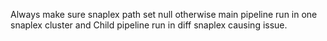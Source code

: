 Always make sure snaplex path set null otherwise 
main pipeline run in one snaplex cluster and
Child pipeline run in diff snaplex causing issue. 
